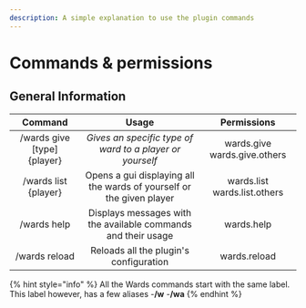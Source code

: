 ```yaml
---
description: A simple explanation to use the plugin commands
---
```


# Commands & permissions

## General Information

| Command | Usage | Permissions |
| :---: | :---: | :---: |
| /wards give \[type\] {player} | _Gives an specific type of ward to a player or yourself_ | wards.give  wards.give.others |
| /wards list {player} | Opens a gui displaying all the wards of yourself or the given player | wards.list wards.list.others |
| /wards help | Displays messages with the available commands and their usage | wards.help |
| /wards reload | Reloads all the plugin's configuration  | wards.reload |

{% hint style="info" %}
 All the Wards commands start with the same label. This label however, has a few aliases -**/w** -**/wa**
{% endhint %}



